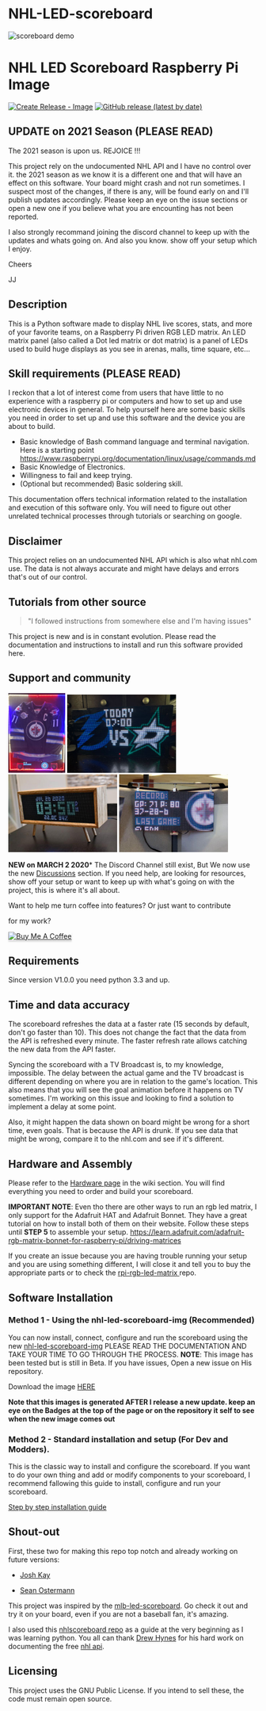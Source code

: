 
# NHL-LED-scoreboard

![scoreboard demo](assets/images/scoreboard.jpg)

  
  
# NHL LED Scoreboard Raspberry Pi Image
[![Create Release - Image](https://github.com/falkyre/nhl-led-scoreboard-img/actions/workflows/main.yml/badge.svg)](https://github.com/falkyre/nhl-led-scoreboard-img/actions/workflows/main.yml)
[![GitHub release (latest by date)](https://badgen.net/github/release/falkyre/nhl-led-scoreboard-img?label=Version)](https://github.com/falkyre/nhl-led-scoreboard-img/releases/latest)

## UPDATE on 2021 Season (PLEASE READ)

The 2021 season is upon us. REJOICE !!!

  

This project rely on the undocumented NHL API and I have no control over it. the 2021 season as we know it is a different one and that will have an effect on this software. Your board might crash and not run sometimes. I suspect most of the changes, if there is any, will be found early on and I'll publish updates accordingly. Please keep an eye on the issue sections or open a new one if you believe what you are encounting has not been reported.

  

I also strongly recommand joining the discord channel to keep up with the updates and whats going on. And also you know. show off your setup which I enjoy.

  

Cheers

JJ

  

## Description

This is a Python software made to display NHL live scores, stats, and more of your favorite teams, on a Raspberry Pi driven RGB LED matrix. An LED matrix panel (also called a Dot led matrix or dot matrix) is a panel of LEDs used to build huge displays as you see in arenas, malls, time square, etc...

## Skill requirements (PLEASE READ)
I reckon that a lot of interest come from users that have little to no experience with a raspberry pi or computers and how to set up and use electronic devices in general. To help yourself here are some basic skills you need in order to set up and use this software and the device you are about to build. 

* Basic knowledge of Bash command language and terminal navigation. Here is a starting point https://www.raspberrypi.org/documentation/linux/usage/commands.md
* Basic Knowledge of Electronics. 
* Willingness to fail and keep trying.
* (Optional but recommended) Basic soldering skill. 

This documentation offers technical information related to the installation and execution of this software only. You will need to figure out other unrelated technical processes through tutorials or searching on google.


## Disclaimer

This project relies on an undocumented NHL API which is also what nhl.com use. The data is not always accurate and might have delays and errors that's out of our control.

  

## Tutorials from other source

>"I followed instructions from somewhere else and I'm having issues"

  

This project is new and is in constant evolution. Please read the documentation and instructions to install and run this software provided here.

  

## Support and community

<a  href="assets/images/community_4.jpg"  target="_blank"><img  width="115"  src="assets/images/community_4.jpg"></a> <a  href="assets/images/community_2.jpg"  target="_blank"> <img  width="220"  src="assets/images/community_2.jpg"></a><a  href="assets/images/community_1.jpg"  target="_blank"> <img  width="220"  src="assets/images/community_1.jpg"></a> <a  href="assets/images/community_3.jpg"  target="_blank"> <img  width="220"  src="assets/images/community_3.jpg"></a>

**NEW on MARCH 2 2020***
The Discord Channel still exist, But We now use the new [Discussions](https://github.com/riffnshred/nhl-led-scoreboard/discussions) section. If you need help, are looking for resources, show off your setup or want to keep up with what's going on with the project, this is where it's all about.

Want to help me turn coffee into features? Or just want to contribute

for my work?

  

<a  href="https://www.buymeacoffee.com/MgDa5sr"  target="_blank"><img  src="https://www.buymeacoffee.com/assets/img/custom_images/black_img.png"  alt="Buy Me A Coffee"  style="height: 41px !important;width: 174px !important;box-shadow: 0px 3px 2px 0px rgba(190, 190, 190, 0.5) !important;-webkit-box-shadow: 0px 3px 2px 0px rgba(190, 190, 190, 0.5) !important;" ></a>

  
  
  

## Requirements

Since version V1.0.0 you need python 3.3 and up.


## Time and data accuracy
The scoreboard refreshes the data at a faster rate (15 seconds by default, don't go faster than 10). This does not change the fact that the data from the API is refreshed every minute. The faster refresh rate allows catching the new data from the API faster.

Syncing the scoreboard with a TV Broadcast is, to my knowledge, impossible. The delay between the actual game and the TV broadcast is different depending on where you are in relation to the game's location. This also means that you will see the goal animation before it happens on TV sometimes. I'm working on this issue and looking to find a solution to implement a delay at some point. 

Also, it might happen the data shown on board might be wrong for a short time, even goals. That is because the API is drunk. If you see data that might be wrong, compare it to the nhl.com and see if it's different.


## Hardware and Assembly
Please refer to the [Hardware page](https://github.com/riffnshred/nhl-led-scoreboard/wiki/Hardware) in the wiki section. You will find everything you need to order and build your scoreboard.  

**IMPORTANT NOTE**: Even tho there are other ways to run an rgb led matrix, I only support for the Adafruit HAT and Adafruit Bonnet. They have a great tutorial on how to install both of them on their website. Follow these steps until **STEP 5** to assemble your setup. https://learn.adafruit.com/adafruit-rgb-matrix-bonnet-for-raspberry-pi/driving-matrices

If you create an issue because you are having trouble running your setup and you are using something different, I will close it and tell you to buy the appropriate parts or to check the [rpi-rgb-led-matrix ](https://github.com/hzeller/rpi-rgb-led-matrix) repo.


## Software Installation

### Method 1 - Using the nhl-led-scoreboard-img (Recommended)
You can now install, connect, configure and run the scoreboard using the new [nhl-led-scoreboard-img](https://github.com/falkyre/nhl-led-scoreboard-img)
PLEASE READ THE DOCUMENTATION AND TAKE YOUR TIME TO GO THROUGH THE PROCESS.
**NOTE**: This image has been tested but is still in Beta. If you have issues, Open a new issue on His repository. 

Download the image [HERE](https://github.com/falkyre/nhl-led-scoreboard-img/releases)


**Note that this images is generated AFTER I release a new update. keep an eye on the Badges at the top of the page or on the repository it self to see when the new image comes out**

### Method 2 - Standard installation and setup (For Dev and Modders).
This is the classic way to install and configure the scoreboard. If you want to do your own thing and add or modify components to your scoreboard, I recommend fallowing this guide to install, configure and run your scoreboard. 

[Step by step installation guide](https://github.com/riffnshred/nhl-led-scoreboard/wiki/Step-by-step-guide.)


## Shout-out

First, these two for making this repo top notch and already working on future versions:

- [Josh Kay](https://github.com/joshkay)

- [Sean Ostermann](https://github.com/falkyre)

This project was inspired by the [mlb-led-scoreboard](https://github.com/MLB-LED-Scoreboard/mlb-led-scoreboard). Go check it out and try it on your board, even if you are not a baseball fan, it's amazing.

I also used this [nhlscoreboard repo](https://github.com/quarterturn/nhlscoreboard) as a guide at the very beginning as I was learning python.
You all can thank [Drew Hynes](https://gitlab.com/dword4) for his hard work on documenting the free [nhl api](https://gitlab.com/dword4/nhlapi).

## Licensing

This project uses the GNU Public License. If you intend to sell these, the code must remain open source.
